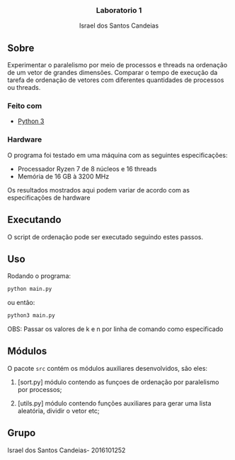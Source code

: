 <br />
<p align="center">
  <h3 align="center">Laboratorio 1</h3>

  <p align="center">
    Israel dos Santos Candeias
  </p>
</p>

## Sobre

Experimentar o paralelismo por meio de processos e threads na ordenação de um
vetor de grandes dimensões. Comparar o tempo de execução da tarefa de ordenação
de vetores com diferentes quantidades de processos ou threads.

### Feito com

* [Python 3](https://www.python.org/about/)

### Hardware

O programa foi testado em uma máquina com as seguintes especificações:

* Processador Ryzen 7 de 8 núcleos e 16 threads
* Memória de 16 GB à 3200 MHz

Os resultados mostrados aqui podem variar de acordo com as especificações de hardware

## Executando

O script de ordenação pode ser executado seguindo estes passos.

## Uso

Rodando o programa:
  ```sh
  python main.py
  ```
ou então:
  ```sh
  python3 main.py
  ```
OBS:
Passar os valores de k e n por linha de comando como especificado

## Módulos

O pacote `src` contém os módulos auxiliares desenvolvidos, são eles:

1. [sort.py] módulo contendo as funçoes de ordenação por paralelismo por processos;

2. [utils.py] módulo contendo funções auxiliares para gerar uma lista aleatória, dividir o vetor etc;

<!-- ## Resultados

Foram utilizados os valores de 1, 2, 4, 8 e 16 processos durante os testes e foi realizado 5 testes para cada, a lista que foi ordenada possui 10.000.000 elementos que são números de 0 a 9 gerados aleatoriamente.

<center>

  | Num Processos | Média Tempo Exec. |
  |:-------------:|:-----------------:|
  |       1       |     1.56152 s     |
  |       2       |     4.46606 s     |
  |       4       |     6.37051 s     |
  |       8       |     7.84878 s     |
  |       16      |     9.27737 s     |

</center>

Como podemos ver na tabela, o tempo médio cresce a medida que vamos adicionando mais processos isso se deve ao fato de que o python possui um mutex Python Global Interpreter (GIL) que faz com que não permita que mais de uma thread seja executada simultaneamente fazendo com que gere um gargalo no programa com o aumento de processos gerando overheads

-->

## Grupo

  Israel dos Santos Candeias- 2016101252 
